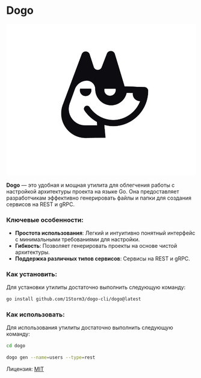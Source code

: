 # Dogo

![Утилита dogo](assets/dogo.png)

**Dogo** — это удобная и мощная утилита для облегчения работы с настройкой архитектуры проекта на языке Go. Она предоставляет разработчикам эффективно генерировать файлы и папки для создания сервисов на REST и gRPC.

### Ключевые особенности:
- **Простота использования**: Легкий и интуитивно понятный интерфейс с минимальными требованиями для настройки.
- **Гибкость**: Позволяет генерировать проекты на основе чистой архитектуры.
- **Поддержка различных типов сервисов**: Сервисы на REST и gRPC.

### Как установить:
Для установки утилиты достаточно выполнить следующую команду:
```bash
go install github.com/1Storm3/dogo-cli/dogo@latest
```

### Как использовать:
Для использования утилиты достаточно выполнить следующую команду:

```bash
cd dogo
```

```bash
dogo gen --name=users --type=rest
```

Лицензия: [MIT](LICENSE)
